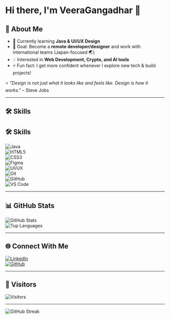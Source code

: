  # Hi there, I'm VeeraGangadhar 👋  

## 🚀 About Me  
- 🌱 Currently learning **Java & UI/UX Design**  
- 🎯 Goal: Become a **remote developer/designer** and work with international teams (Japan-focused 🌏)  
- 💡 Interested in **Web Development, Crypto, and AI tools**  
- ⚡ Fun fact: I get more confident whenever I explore new tech & build projects!  

⭐️ *"Design is not just what it looks like and feels like. Design is how it works."* – Steve Jobs  

---

## 🛠️ Skills  
 ## 🛠️ Skills  
![Java](https://img.shields.io/badge/Java-007396?style=for-the-badge&logo=java&logoColor=white)  
![HTML5](https://img.shields.io/badge/HTML5-E34F26?style=for-the-badge&logo=html5&logoColor=white)  
![CSS3](https://img.shields.io/badge/CSS3-1572B6?style=for-the-badge&logo=css3&logoColor=white)  
![Figma](https://img.shields.io/badge/Figma-F24E1E?style=for-the-badge&logo=figma&logoColor=white)  
![UI/UX](https://img.shields.io/badge/UI%2FUX-000000?style=for-the-badge&logo=adobe&logoColor=white)  
![Git](https://img.shields.io/badge/Git-F05032?style=for-the-badge&logo=git&logoColor=white)  
![GitHub](https://img.shields.io/badge/GitHub-181717?style=for-the-badge&logo=github&logoColor=white)  
![VS Code](https://img.shields.io/badge/VS%20Code-007ACC?style=for-the-badge&logo=visual-studio-code&logoColor=white)  

---

## 📊 GitHub Stats  
![GitHub Stats](https://github-readme-stats.vercel.app/api?username=YourGitHubUsername&show_icons=true&theme=default&hide_border=true)  
![Top Languages](https://github-readme-stats.vercel.app/api/top-langs/?username=YourGitHubUsername&layout=compact&theme=default&hide_border=true)  

---

## 🌐 Connect With Me  
[![LinkedIn](https://img.shields.io/badge/LinkedIn-0A66C2?style=for-the-badge&logo=linkedin&logoColor=white)](https://www.linkedin.com/in/narala-veeragangadhar-388224231)  
[![GitHub](https://img.shields.io/badge/GitHub-181717?style=for-the-badge&logo=github&logoColor=white)](https://github.com/YourGitHubUsername)  

---

## 👀 Visitors  
![Visitors](https://komarev.com/ghpvc/?username=YourGitHubUsername&label=Profile%20Views&color=0e75b6&style=flat-square)  

---
![GitHub Streak](https://github-readme-streak-stats.herokuapp.com/?user=Gangadhar5v&theme=default&hide_border=true)

